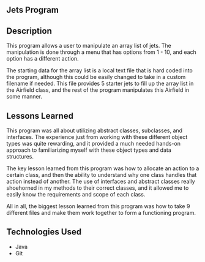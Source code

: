 ## Jets Program

## Description
This program allows a user to manipulate an array list of jets. The manipulation is done through a menu that has options from 1 - 10, and each option has a different action.

The starting data for the array list is a local text file that is hard coded into the program, although this could be easily changed to take in a custom filename if needed. This file provides 5 starter jets to fill up the array list in the Airfield class, and the rest of the program manipulates this Airfield in some manner.

## Lessons Learned
This program was all about utilizing abstract classes, subclasses, and interfaces. The experience just from working with these different object types was quite rewarding, and it provided a much needed hands-on approach to familiarizing myself with these object types and data structures. 

The key lesson learned from this program was how to allocate an action to a certain class, and then the ability to understand why one class handles that action instead of another. The use of interfaces and abstract classes really shoehorned in my methods to their correct classes, and it allowed me to easily know the requirements and scope of each class.

All in all, the biggest lesson learned from this program was how to take 9 different files and make them work together to form a functioning program.

## Technologies Used
- Java
- Git
